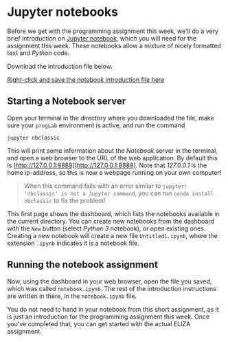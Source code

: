 # Jupyter notebooks

Before we get with the programming assignment this week, we'll do a very brief
introduction on [Jupyter notebook](http://jupyter.org/),
which you will need for the assignment this week. These
notebooks allow a mixture of nicely formatted text and *Python* code.

Download the introduction file below.

[Right-click and save the notebook introduction file here](data/notebook.ipynb)

## Starting a Notebook server

Open your terminal in the directory where you downloaded the file, make sure
your `progLab` environment is active, and run the command

    jupyter nbclassic

This will print some information about the *Notebook* server in the terminal,
and open a web browser to the URL of the web application. By default this is
[http://127.0.0.1:8888](http://127.0.0.1:8888). Note that *127.0.0.1* is the
home ip-address, so this is now a webpage running on your own computer!

> When this command fails with an error similar to `jupyter: 'nbclassic' is not a Jupyter command`, you can run `conda install nbclassic` to fix the problem!

This first page shows the dashboard, which lists the notebooks available in the
current directory. You can create new notebooks from the dashboard with the
`New` button (select *Python 3* notebook), or open existing ones. Creating a
new notebook will create a new file `Untitled1.ipynb`, where the extension
`.ipynb` indicates it is a notebook file.

## Running the notebook assignment

Now, using the dashboard in your web browser, open the file you saved,
which was called `notebook.ipynb`. The rest of the introduction instructions are
written in there, in the `notebook.ipynb` file.

You do not need to hand in your notebook from this short assignment, as it is
just an introduction for the programming assignment this week. Once you've
completed that, you can get started with the actual ELIZA assignment.
